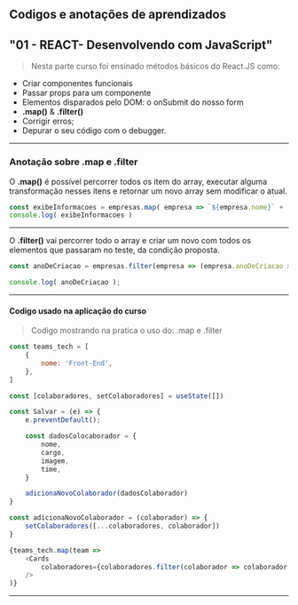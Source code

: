 ## Codigos e anotações de aprendizados
## "01 - REACT- Desenvolvendo com JavaScript"

> Nesta parte curso foi ensinado métodos básicos do React.JS como:

-   Criar componentes funcionais
-   Passar props para um componente
-   Elementos disparados pelo DOM: o onSubmit do nosso form
-   **.map()** & **.filter()**
-   Corrigir erros;
-   Depurar o seu código com o debugger.

---

### Anotação sobre .map e .filter

O **.map()** é possível percorrer todos os item do array, executar alguma transformação nesses itens e retornar um novo array sem modificar o atual.

```js
const exibeInformacoes = empresas.map( empresa => `${empresa.nome}` + ' CEO: ' + `${empresa.ceo}`);
console.log( exibeInformacoes )
```

---

O **.filter()** vai percorrer todo o array e criar um novo com todos os elementos que passaram no teste, da condição proposta.

```js
const anoDeCriacao = empresas.filter(empresa => (empresa.anoDeCriacao > 2000));

console.log( anoDeCriacao );
```

---

#### Codigo usado na aplicação do curso
> Codigo mostrando na pratica o uso do: .map e .filter

```js
const teams_tech = [
    {
        nome: 'Front-End',
    },
]

const [colaboradores, setColaboradores] = useState([])

const Salvar = (e) => {
    e.preventDefault();

    const dadosColocaborador = {
        nome,
        cargo,
        imagem,
        time,
    }

    adicionaNovoColaborador(dadosColaborador)
}

const adicionaNovoColaborador = (colaborador) => {
    setColaboradores([...colaboradores, colaborador])
}

{teams_tech.map(team => 
    <Cards
        colaboradores={colaboradores.filter(colaborador => colaborador.time === team.nome)}
    /> 
)}

```

---